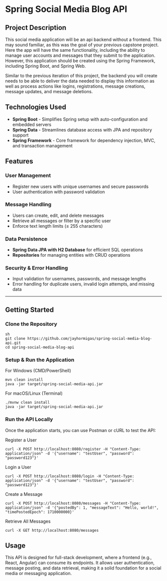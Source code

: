 # Spring Social Media Blog API

## Project Description  
This social media application will be an api backend without a frontend. This may sound familiar, as this was the goal of your previous capstone project. Here the app will have the  same functionality, including the ability to manage user accounts and messages that they submit to the application. However, this application should be created using the Spring Framework, including Spring Boot, and Spring Web.

Similar to the previous iteration of this project, the backend you will create needs to be able to deliver the data needed to display this information as well as process actions like logins, registrations, message creations, message updates, and message deletions.

## Technologies Used  
- **Spring Boot** - Simplifies Spring setup with auto-configuration and embedded servers
- **Spring Data** - Streamlines database access with JPA and repository support   
- **Spring Framework** - Core framework for dependency injection, MVC, and transaction management

## Features  

### User Management  
- Register new users with unique usernames and secure passwords  
- User authentication with password validation  

### Message Handling  
- Users can create, edit, and delete messages  
- Retrieve all messages or filter by a specific user  
- Enforce text length limits (≤ 255 characters)  

### Data Persistence  
- **Spring Data JPA with H2 Database** for efficient SQL operations  
- **Repositories** for managing entities with CRUD operations   

### Security & Error Handling  
- Input validation for usernames, passwords, and message lengths  
- Error handling for duplicate users, invalid login attempts, and missing data  

---

## Getting Started  

### Clone the Repository  
```
sh
git clone https://github.com/jayhormigas/spring-social-media-blog-api.git  
cd spring-social-media-blog-api
```

### Setup & Run the Application
For Windows (CMD/PowerShell)
```
mvn clean install  
java -jar target/spring-social-media-api.jar  
```

For macOS/Linux (Terminal)
```
./mvnw clean install  
java -jar target/spring-social-media-api.jar  
```

### Run the API Locally
Once the application starts, you can use Postman or cURL to test the API:

Register a User
```
curl -X POST http://localhost:8080/register -H "Content-Type: application/json" -d '{"username": "testUser", "password": "password123"}'
```

Login a User
```
curl -X POST http://localhost:8080/login -H "Content-Type: application/json" -d '{"username": "testUser", "password": "password123"}'
```

Create a Message
```
curl -X POST http://localhost:8080/messages -H "Content-Type: application/json" -d '{"postedBy": 1, "messageText": "Hello, world!", "timePostedEpoch": 1710000000}'
```

Retrieve All Messages
```
curl -X GET http://localhost:8080/messages
```

## Usage
This API is designed for full-stack development, where a frontend (e.g., React, Angular) can consume its endpoints. It allows user authentication, message posting, and data retrieval, making it a solid foundation for a social media or messaging application.
